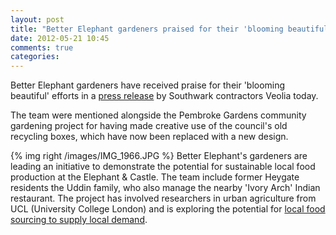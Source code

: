 ```yaml
---
layout: post
title: "Better Elephant gardeners praised for their 'blooming beautiful' efforts."
date: 2012-05-21 10:45
comments: true
categories: 
---
```


Better Elephant gardeners have received praise for their 'blooming beautiful' efforts in a [press release](http://www.veoliaenvironmentalservices.co.uk/Southwark/About-us/News/Press-releases/Grow-your-own-in-the-old-blue-box/) by Southwark contractors Veolia today.

The team were mentioned alongside the Pembroke Gardens community gardening project for having made creative use of the council's old recycling boxes, which have now been replaced with a new design.

{% img right /images/IMG_1966.JPG %} Better Elephant's gardeners are leading an initiative to demonstrate the potential for sustainable local food production at the Elephant & Castle. The team include former Heygate residents the Uddin family, who also manage the nearby 'Ivory Arch' Indian restaurant. The project has involved researchers in urban agriculture from UCL (University College London) and is exploring the potential for [local food sourcing to supply local demand](http://www.ruaf.org/sites/default/files/UAM22%20London%2037-38.pdf).  


 
